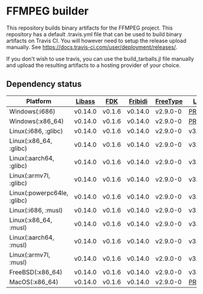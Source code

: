 # FFMPEG builder

This repository builds binary artifacts for the FFMPEG project.
This repository has a default .travis.yml file that can be used to build
binary artifacts on Travis CI. You will however need to setup the release
upload manually. See https://docs.travis-ci.com/user/deployment/releases/.

If you don't wish to use travis, you can use the build_tarballs.jl
file manually and upload the resulting artifacts to a hosting provider
of your choice.

## Dependency status
| Platform | [Libass](https://github.com/JuliaIO/LibassBuilder) | [FDK](https://github.com/SimonDanisch/FDKBuilder) | [Fribidi](https://github.com/SimonDanisch/FribidiBuilder) | [FreeType](https://github.com/JuliaGraphics/FreeTypeBuilder) | [LAME](https://github.com/SimonDanisch/LAMEBuilder) | [LibVorbis](https://github.com/JuliaIO/LibVorbisBuilder) | [Ogg](https://github.com/staticfloat/OggBuilder) | [LibVPX](https://github.com/JulaIO/LibVPXBuilder) | [x264](https://github.com/JuliaIO/x264Builder) | [x265](https://github.com/JuliaIO/x265Builder) |
|-----------------------------|-----------------------------------------------------------|----------------------------------------------------------|------------------------------------------------------------------|---------------------------------------------------------------------|------------------------------------------------------------|-----------------------------------------------------------------|---------------------------------------------------------|-------------------------------------------------------------|---------------------------------------------------------|---------------------------------------------------------|
| Windows(:i686) | v0.14.0 | v0.1.6 | v0.14.0 | v2.9.0-0 | [PR](https://github.com/SimonDanisch/LAMEBuilder/pull/1) | v1.3.6 | v1.3.3 | [PR](https://github.com/JuliaIO/LibVPXBuilder/pull/1) | v2019.5.25 | [PR](https://github.com/JuliaIO/x265Builder/pull/1) |
| Windows(:x86_64) | v0.14.0 | v0.1.6 | v0.14.0 | v2.9.0-0 | [PR](https://github.com/SimonDanisch/LAMEBuilder/pull/1) | v1.3.6 | v1.3.3 | [PR](https://github.com/JuliaIO/LibVPXBuilder/pull/1) | v2019.5.25 | [PR](https://github.com/JuliaIO/x265Builder/pull/1) |
| Linux(:i686, :glibc) | v0.14.0 | v0.1.6 | v0.14.0 | v2.9.0-0 | v3.100.0 | v1.3.6 | v1.3.3 | [PR](https://github.com/JuliaIO/LibVPXBuilder/pull/1) | v2019.5.25 | [PR](https://github.com/JuliaIO/x265Builder/pull/1) |
| Linux(:x86_64, :glibc) | v0.14.0 | v0.1.6 | v0.14.0 | v2.9.0-0 | v3.100.0 | v1.3.6 | v1.3.3 | v5.0.0 | v2019.5.25 | [PR](https://github.com/JuliaIO/x265Builder/pull/1) |
| Linux(:aarch64, :glibc) | v0.14.0 | v0.1.6 | v0.14.0 | v2.9.0-0 | v3.100.0 | v1.3.6 | v1.3.3 | [PR](https://github.com/JuliaIO/LibVPXBuilder/pull/1) | v2019.5.25 | x |
| Linux(:armv7l, :glibc) | v0.14.0 | v0.1.6 | v0.14.0 | v2.9.0-0 | v3.100.0 | v1.3.6 | v1.3.3 | [PR](https://github.com/JuliaIO/LibVPXBuilder/pull/1) | v2019.5.25 | x |
| Linux(:powerpc64le, :glibc) | v0.14.0 | v0.1.6 | v0.14.0 | v2.9.0-0 | v3.100.0 | v1.3.6 | v1.3.3 | [PR](https://github.com/JuliaIO/LibVPXBuilder/pull/1) | v2019.5.25 | [PR](https://github.com/JuliaIO/x265Builder/pull/1) |
| Linux(:i686, :musl) | v0.14.0 | v0.1.6 | v0.14.0 | v2.9.0-0 | v3.100.0 | v1.3.6 | v1.3.3 | [PR](https://github.com/JuliaIO/LibVPXBuilder/pull/1) | v2019.5.25 | [PR](https://github.com/JuliaIO/x265Builder/pull/1) |
| Linux(:x86_64, :musl) | v0.14.0 | v0.1.6 | v0.14.0 | v2.9.0-0 | v3.100.0 | v1.3.6 | v1.3.3 | [PR](https://github.com/JuliaIO/LibVPXBuilder/pull/1) | v2019.5.25 | [PR](https://github.com/JuliaIO/x265Builder/pull/1) |
| Linux(:aarch64, :musl) | v0.14.0 | v0.1.6 | v0.14.0 | v2.9.0-0 | v3.100.0 | not supported | v1.3.3 | [PR](https://github.com/JuliaIO/LibVPXBuilder/pull/1) | v2019.5.25 | x |
| Linux(:armv7l, :musl) | v0.14.0 | v0.1.6 | v0.14.0 | v2.9.0-0 | v3.100.0 | not supported | v1.3.3 | [PR](https://github.com/JuliaIO/LibVPXBuilder/pull/1) | v2019.5.25 | x |
| FreeBSD(:x86_64) | v0.14.0 | v0.1.6 | v0.14.0 | v2.9.0-0 | v3.100.0 | v1.3.6 | v1.3.3 | x | v2019.5.25 | [PR](https://github.com/JuliaIO/x265Builder/pull/1) |
| MacOS(:x86_64) | v0.14.0 | v0.1.6 | v0.14.0 | v2.9.0-0 | [PR](https://github.com/SimonDanisch/LAMEBuilder/pull/1) | v1.3.6 | v1.3.3 | x | v2019.5.25 | [PR](https://github.com/JuliaIO/x265Builder/pull/1) |
